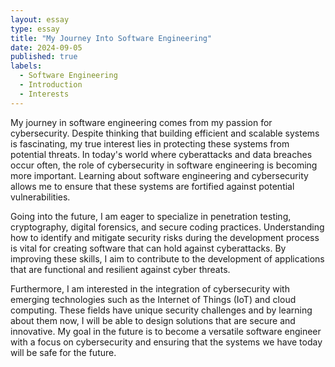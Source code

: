 ```yaml
---
layout: essay
type: essay
title: "My Journey Into Software Engineering"
date: 2024-09-05
published: true
labels:
  - Software Engineering
  - Introduction
  - Interests
---
```

My journey in software engineering comes from my passion for cybersecurity. 
Despite thinking that building efficient and scalable systems is fascinating, my true interest lies in protecting these systems from potential threats.
In today's world where cyberattacks and data breaches occur often, the role of cybersecurity in software engineering is becoming more important.
Learning about software engineering and cybersecurity allows me to ensure that these systems are fortified against potential vulnerabilities.

Going into the future, I am eager to specialize in penetration testing, cryptography, digital forensics, and secure coding practices.
Understanding how to identify and mitigate security risks during the development process is vital for creating software that can hold against cyberattacks. 
By improving these skills, I aim to contribute to the development of applications that are functional and resilient against cyber threats.

Furthermore, I am interested in the integration of cybersecurity with emerging technologies such as the Internet of Things (IoT) and cloud computing.
These fields have unique security challenges and by learning about them now, I will be able to design solutions that are secure and innovative.
My goal in the future is to become a versatile software engineer with a focus on cybersecurity and ensuring that the systems we have today will be safe for the future.
